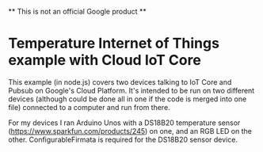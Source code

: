 ** This is not an official Google product **

# Temperature Internet of Things example with Cloud IoT Core
This example (in node.js) covers two devices talking to IoT Core and Pubsub on Google's Cloud Platform. It's intended to be run on two different devices (although could be done all in one if the code is merged into one file) connected to a computer and run from there.

For my devices I ran Arduino Unos with a DS18B20 temperature sensor (https://www.sparkfun.com/products/245) on one, and an RGB LED on the other. ConfigurableFirmata is required for the DS18B20 sensor device.

